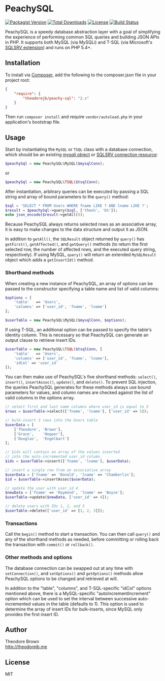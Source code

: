 # PeachySQL

[![Packagist Version](https://img.shields.io/packagist/v/theodorejb/peachy-sql.svg)](https://packagist.org/packages/theodorejb/peachy-sql) [![Total Downloads](https://img.shields.io/packagist/dt/theodorejb/peachy-sql.svg)](https://packagist.org/packages/theodorejb/peachy-sql) [![License](https://img.shields.io/packagist/l/theodorejb/peachy-sql.svg)](https://packagist.org/packages/theodorejb/peachy-sql) [![Build Status](https://travis-ci.org/theodorejb/peachy-sql.svg?branch=master)](https://travis-ci.org/theodorejb/peachy-sql)

PeachySQL is a speedy database abstraction layer with a goal of simplifying the experience of performing common SQL queries and building JSON APIs in PHP. It supports both MySQL (via MySQLi) and T-SQL (via Microsoft's [SQLSRV extension](http://www.php.net/manual/en/book.sqlsrv.php)) and runs on PHP 5.4+.

## Installation

To install via [Composer](https://getcomposer.org/), add the following to the composer.json file in your project root:

```json
{
    "require": {
        "theodorejb/peachy-sql": "2.x"
    }
}
```

Then run `composer install` and require `vendor/autoload.php` in your application's bootstrap file.

## Usage

Start by instantiating the `MySQL` or `TSQL` class with a database connection, which should be an existing [mysqli object](http://www.php.net/manual/en/mysqli.construct.php) or [SQLSRV connection resource](http://www.php.net/manual/en/function.sqlsrv-connect.php):

```php
$peachySql = new PeachySQL\MySQL($mysqlConn);
```
or
```php
$peachySql = new PeachySQL\TSQL($tsqlConn);
```

After instantiation, arbitrary queries can be executed by passing a SQL string and array of bound parameters to the `query()` method:

```php
$sql = 'SELECT * FROM Users WHERE fname LIKE ? AND lname LIKE ?';
$result = $peachySql->query($sql, ['theo%', 'b%']);
echo json_encode($result->getAll());
```

Because PeachySQL always returns selected rows as an associative array, it is easy to make changes to the data structure and output it as JSON.

In addition to `getAll()`, the `SQLResult` object returned by `query()` has `getFirst()`, `getAffected()`, and `getQuery()` methods (to return the first selected row, the number of affected rows, and the executed query string, respectively). If using MySQL, `query()` will return an extended `MySQLResult` object which adds a `getInsertId()` method.

### Shorthand methods

When creating a new instance of PeachySQL, an array of options can be passed to the constructor specifying a table name and list of valid columns:

```php
$options = [
    'table'   => 'Users',
	'columns' => ['user_id', 'fname', 'lname']
];

$userTable = new PeachySQL\MySQL($mysqlConn, $options);
```

If using T-SQL, an additional option can be passed to specify the table's identity column. This is necessary so that PeachySQL can generate an output clause to retrieve insert IDs.

```php
$userTable = new PeachySQL\TSQL($tsqlConn, [
    'table'   => 'Users',
    'columns' => ['user_id', 'fname', 'lname'],
    'idCol' => 'user_id'
]);
```

You can then make use of PeachySQL's five shorthand methods: `select()`, `insert()`, `insertAssoc()`, `update()`, and `delete()`. To prevent SQL injection, the queries PeachySQL generates for these methods always use bound parameters for values, and column names are checked against the list of valid columns in the options array.

```php
// select first and last name columns where user_id is equal to 5
$rows = $userTable->select(['fname', 'lname'], ['user_id' => 5]);

// bulk-insert 3 rows into the Users table
$userData = [
    ['Theodore', 'Brown'],
    ['Grace',    'Hopper'],
    ['Douglas',  'Engelbart']
];

// $ids will contain an array of the values inserted
// into the auto-incremented user_id column.
$ids = $userTable->insert(['fname', 'lname'], $userData);

// insert a single row from an associative array
$userData = ['fname' => 'Donald', 'lname' => 'Chamberlin'];
$id = $userTable->insertAssoc($userData);

// update the user with user_id 4
$newData = ['fname' => 'Raymond', 'lname' => 'Boyce'];
$userTable->update($newData, ['user_id' => 4]);

// delete users with IDs 1, 2, and 3
$userTable->delete(['user_id' => [1, 2, 3]]);
```

### Transactions

Call the `begin()` method to start a transaction. You can then call `query()` and any of the shorthand methods as needed, before committing or rolling back the transaction with `commit()` or `rollback()`.

### Other methods and options

The database connection can be swapped out at any time with `setConnection()`, and `setOptions()` and `getOptions()` methods allow PeachySQL options to be changed and retrieved at will.

In addition to the "table", "columns", and T-SQL-specific "idCol" options mentioned above, there is a MySQL-specific "autoIncrementIncrement" option which can be used to set the interval between successive auto-incremented values in the table (defaults to 1). This option is used to determine the array of insert IDs for bulk-inserts, since MySQL only provides the first insert ID.

## Author

Theodore Brown  
<http://theodorejb.me>

## License

MIT
